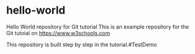 # hello-world
Hello World repository for Git tutorial
This is an example repository for the Git tutoial on https://www.w3schools.com

This repository is built step by step in the tutorial.#TestDemo
